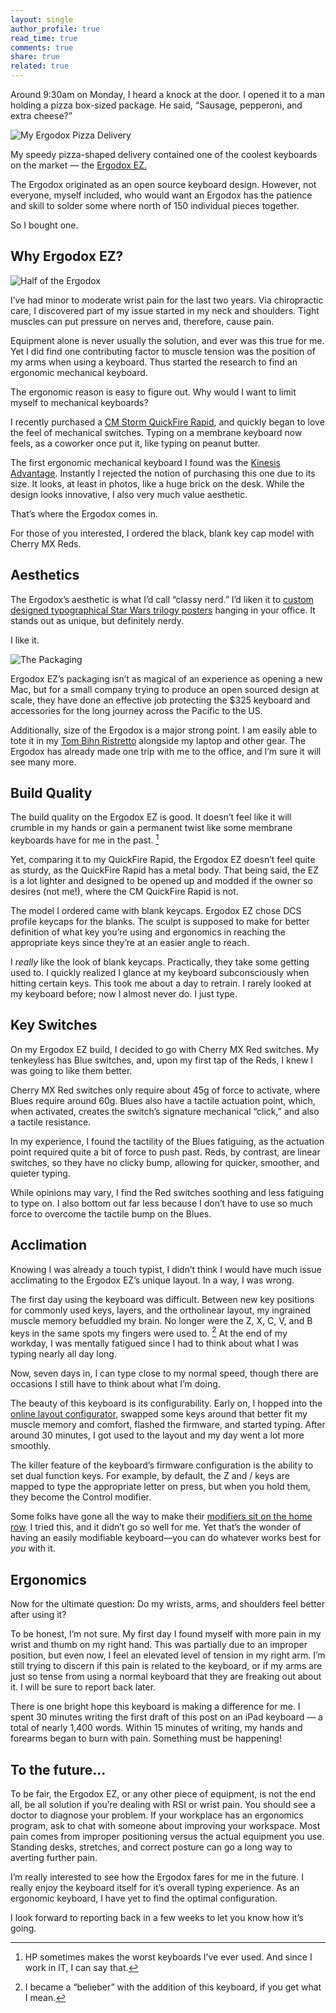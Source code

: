 ```yaml
---
layout: single
author_profile: true
read_time: true
comments: true
share: true
related: true
---
```


Around 9:30am on Monday, I heard a knock at the door. I opened it to a man holding a pizza box-sized package. He said, “Sausage, pepperoni, and extra cheese?”

![My Ergodox Pizza Delivery](\images\pizza-ergodox.png)

My speedy pizza-shaped delivery contained one of the coolest keyboards on the market — the [Ergodox EZ.](ergodox-ez.com "Ergodox EZ")

The Ergodox originated as an open source keyboard design. However, not everyone, myself included, who would want an Ergodox has the patience and skill to solder some where north of 150 individual pieces together.

So I bought one.

## Why Ergodox EZ?

![Half of the Ergodox](\images\ergodox-half.jpg)

I’ve had minor to moderate wrist pain for the last two years. Via chiropractic care, I discovered part of my issue started in my neck and shoulders. Tight muscles can put pressure on nerves and, therefore, cause pain.

Equipment alone is never usually the solution, and ever was this true for me. Yet I did find one contributing factor to muscle tension was the position of my arms when using a keyboard. Thus started the research to find an ergonomic mechanical keyboard.

The ergonomic reason is easy to figure out. Why would I want to limit myself to mechanical keyboards?

I recently purchased a [CM Storm QuickFire Rapid](https://www.amazon.com/gp/product/B072FQS2YF/ref=as_li_tl?ie=UTF8&tag=justindirose-20&camp=1789&creative=9325&linkCode=as2&creativeASIN=B072FQS2YF&linkId=d447e8626790469aa88b27b1e3b01beb), and quickly began to love the feel of mechanical switches. Typing on a membrane keyboard now feels, as a coworker once put it, like typing on peanut butter.

The first ergonomic mechanical keyboard I found was the [Kinesis Advantage](https://www.kinesis-ergo.com/shop/advantage2/). Instantly I rejected the notion of purchasing this one due to its size. It looks, at least in photos, like a huge brick on the desk. While the design looks innovative, I also very much value aesthetic.

That’s where the Ergodox comes in.

For those of you interested, I ordered the black, blank key cap model with Cherry MX Reds.

## Aesthetics

The Ergodox’s aesthetic is what I’d call “classy nerd.” I’d liken it to [custom designed typographical Star Wars trilogy posters](http://hiconsumption.com/2013/01/typographic-star-wars-posters-by-pete-ware/) hanging in your office. It stands out as unique, but definitely nerdy.

I like it.

![The Packaging](\images\ergodox-packaging.jpg)

Ergodox EZ’s packaging isn’t as magical of an experience as opening a new Mac, but for a small company trying to produce an open sourced design at scale, they have done an effective job protecting the $325 keyboard and accessories for the long journey across the Pacific to the US.

Additionally, size of the Ergodox is a major strong point. I am easily able to tote it in my [Tom Bihn Ristretto](file:///Users/justindirose/Pictures/Photos%20Library%202.photoslibrary/resources/proxies/derivatives/92/00/9251/UNADJUSTEDNONRAW_thumb_9251.jpg) alongside my laptop and other gear.  The Ergodox has already made one trip with me to the office, and I’m sure it will see many more.

## Build Quality

The build quality on the Ergodox EZ is good. It doesn’t feel like it will crumble in my hands or gain a permanent twist like some membrane keyboards have for me in the past. [^1]

Yet, comparing it to my QuickFire Rapid, the Ergodox EZ doesn’t feel quite as sturdy, as the QuickFire Rapid has a metal body. That being said, the EZ is a lot lighter and designed to be opened up and modded if the owner so desires (not me!), where the CM QuickFire Rapid is not.

The model I ordered came with blank keycaps. Ergodox EZ chose DCS profile keycaps for the blanks. The sculpt is supposed to make for better definition of what key you’re using and ergonomics in reaching the appropriate keys since they’re at an easier angle to reach.

I *really* like the look of blank keycaps. Practically, they take some getting used to. I quickly realized I glance at my keyboard subconsciously when hitting certain keys. This took me about a day to retrain. I rarely looked at my keyboard before; now I almost never do. I just type.

## Key Switches

On my Ergodox EZ build, I decided to go with Cherry MX Red switches. My tenkeyless has Blue switches, and, upon my first tap of the Reds, I knew I was going to like them better.

Cherry MX Red switches only require about 45g of force to activate, where Blues require around 60g. Blues also have a tactile actuation point, which, when activated, creates the switch’s signature mechanical “click,” and also a tactile resistance.

In my experience, I found the tactility of the Blues fatiguing, as the actuation point required quite a bit of force to push past. Reds, by contrast, are linear switches, so they have no clicky bump, allowing for quicker, smoother, and quieter typing.

While opinions may vary, I find the Red switches soothing and less fatiguing to type on. I also bottom out far less because I don’t have to use so much force to overcome the tactile bump on the Blues.

## Acclimation

Knowing I was already a touch typist, I didn’t think I would have much issue acclimating to the Ergodox EZ’s unique layout. In a way, I was wrong.

The first day using the keyboard was difficult. Between new key positions for commonly used keys, layers, and the ortholinear layout, my ingrained muscle memory befuddled my brain. No longer were the Z, X, C, V, and B keys in the same spots my fingers were used to. [^2] At the end of my workday, I was mentally fatigued since I had to think about what I was typing nearly all day long.

Now, seven days in, I can type close to my normal speed, though there are occasions I still have to think about what I’m doing.

The beauty of this keyboard is its configurability. Early on, I hopped into the [online layout configurator](https://configure.ergodox-ez.com), swapped some keys around that better fit my muscle memory and comfort, flashed the firmware, and started typing. After around 30 minutes, I got used to the layout and my day went a lot more smoothly.

The killer feature of the keyboard’s firmware configuration is the ability to set dual function keys. For example, by default, the Z and / keys are mapped to type the appropriate letter on press, but when you hold them, they become the Control modifier.

Some folks have gone all the way to make their [modifiers sit on the home row](https://twitter.com/jkdufair/status/894918787551703040). I tried this, and it didn’t go so well for me. Yet that’s the wonder of having an easily modifiable keyboard—you can do whatever works best for *you* with it.

## Ergonomics

Now for the ultimate question: Do my wrists, arms, and shoulders feel better after using it?

To be honest, I’m not sure. My first day I found myself with more pain in my wrist and thumb on my right hand. This was partially due to an improper position, but even now, I feel an elevated level of tension in my right arm. I’m still trying to discern if this pain is related to the keyboard, or if my arms are just so tense from using a normal keyboard that they are freaking out about it. I will be sure to report back later.

There is one bright hope this keyboard is making a difference for me. I spent 30 minutes writing the first draft of this post on an iPad keyboard — a total of nearly 1,400 words.  Within 15 minutes of writing, my hands and forearms began to burn with pain. Something must be happening!

## To the future…

To be fair, the Ergodox EZ, or any other piece of equipment, is not the end all, be all solution if you’re dealing with RSI or wrist pain. You should see a doctor to diagnose your problem. If your workplace has an ergonomics program, ask to chat with someone about improving your workspace. Most pain comes from improper positioning versus the actual equipment you use. Standing desks, stretches, and correct posture can go a long way to averting further pain.

I’m really interested to see how the Ergodox fares for me in the future. I really enjoy the keyboard itself for it’s overall typing experience. As an ergonomic keyboard, I have yet to find the optimal configuration.

I look forward to reporting back in a few weeks to let you know how it’s going.

[^1]:	HP sometimes makes the worst keyboards I’ve ever used. And since I work in IT, I can say that.

[^2]:	I became a “belieber” with the addition of this keyboard, if you get what I mean.
